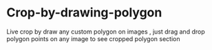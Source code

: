 # Crop-by-drawing-polygon
Live crop by draw any custom polygon on images , just drag and drop polygon points on any image to see cropped polygon section 
